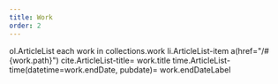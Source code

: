 ```yaml
---
title: Work
order: 2
---
```


<jade>
ol.ArticleList
  each work in collections.work
    li.ArticleList-item
      a(href="/#{work.path}")
        cite.ArticleList-title= work.title
      time.ArticleList-time(datetime=work.endDate, pubdate)= work.endDateLabel
</jade>
